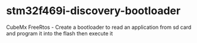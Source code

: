# stm32f469i-discovery-bootloader
CubeMx FreeRtos - Create a bootloader to read an application from sd card and program it into the flash then execute it
